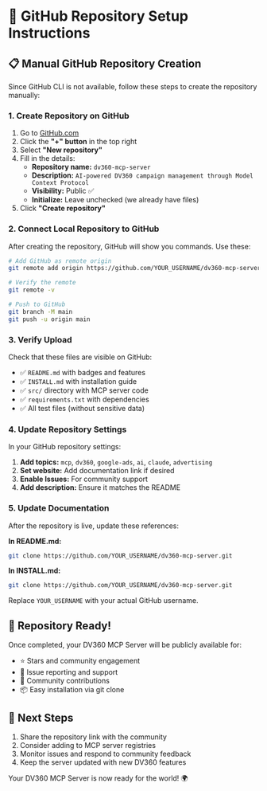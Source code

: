 # 🚀 GitHub Repository Setup Instructions

## 📋 Manual GitHub Repository Creation

Since GitHub CLI is not available, follow these steps to create the repository manually:

### 1. Create Repository on GitHub

1. Go to [GitHub.com](https://github.com)
2. Click the **"+" button** in the top right
3. Select **"New repository"**
4. Fill in the details:
   - **Repository name:** `dv360-mcp-server`
   - **Description:** `AI-powered DV360 campaign management through Model Context Protocol`
   - **Visibility:** Public ✅
   - **Initialize:** Leave unchecked (we already have files)
5. Click **"Create repository"**

### 2. Connect Local Repository to GitHub

After creating the repository, GitHub will show you commands. Use these:

```bash
# Add GitHub as remote origin
git remote add origin https://github.com/YOUR_USERNAME/dv360-mcp-server.git

# Verify the remote
git remote -v

# Push to GitHub
git branch -M main
git push -u origin main
```

### 3. Verify Upload

Check that these files are visible on GitHub:
- ✅ `README.md` with badges and features
- ✅ `INSTALL.md` with installation guide
- ✅ `src/` directory with MCP server code
- ✅ `requirements.txt` with dependencies
- ✅ All test files (without sensitive data)

### 4. Update Repository Settings

In your GitHub repository settings:

1. **Add topics:** `mcp`, `dv360`, `google-ads`, `ai`, `claude`, `advertising`
2. **Set website:** Add documentation link if desired
3. **Enable Issues:** For community support
4. **Add description:** Ensure it matches the README

### 5. Update Documentation

After the repository is live, update these references:

**In README.md:**
```bash
git clone https://github.com/YOUR_USERNAME/dv360-mcp-server.git
```

**In INSTALL.md:**
```bash
git clone https://github.com/YOUR_USERNAME/dv360-mcp-server.git
```

Replace `YOUR_USERNAME` with your actual GitHub username.

## 🎉 Repository Ready!

Once completed, your DV360 MCP Server will be publicly available for:
- ⭐ Stars and community engagement
- 🐛 Issue reporting and support
- 🤝 Community contributions
- 📦 Easy installation via git clone

## 📝 Next Steps

1. Share the repository link with the community
2. Consider adding to MCP server registries
3. Monitor issues and respond to community feedback
4. Keep the server updated with new DV360 features

Your DV360 MCP Server is now ready for the world! 🌍